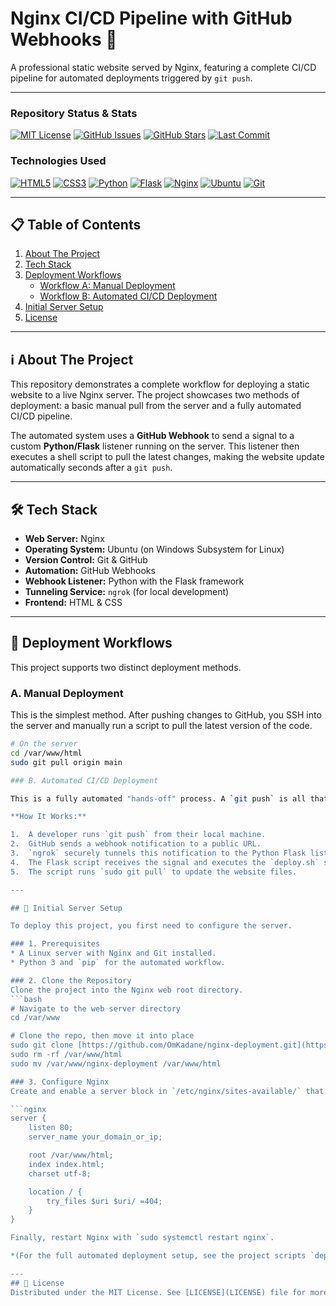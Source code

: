 # Nginx CI/CD Pipeline with GitHub Webhooks 🚀

A professional static website served by Nginx, featuring a complete CI/CD pipeline for automated deployments triggered by `git push`.

---

### Repository Status & Stats
[![MIT License](https://img.shields.io/badge/License-MIT-green.svg)](https://opensource.org/licenses/MIT)
[![GitHub Issues](https://img.shields.io/github/issues/OmKadane/nginx-deployment)](https://github.com/OmKadane/nginx-deployment/issues)
[![GitHub Stars](https://img.shields.io/github/stars/OmKadane/nginx-deployment)](https://github.com/OmKadane/nginx-deployment/stargazers)
[![Last Commit](https://img.shields.io/github/last-commit/OmKadane/nginx-deployment)](https://github.com/OmKadane/nginx-deployment/commits/main)

### Technologies Used
[![HTML5](https://img.shields.io/badge/HTML5-E34F26?style=for-the-badge&logo=html5&logoColor=white)](https://developer.mozilla.org/en-US/docs/Web/Guide/HTML/HTML5)
[![CSS3](https://img.shields.io/badge/CSS3-1572B6?style=for-the-badge&logo=css3&logoColor=white)](https://developer.mozilla.org/en-US/docs/Web/CSS)
[![Python](https://img.shields.io/badge/Python-3776AB?style=for-the-badge&logo=python&logoColor=white)](https://www.python.org/)
[![Flask](https://img.shields.io/badge/Flask-000000?style=for-the-badge&logo=flask&logoColor=white)](https://flask.palletsprojects.com/)
[![Nginx](https://img.shields.io/badge/Nginx-009639?style=for-the-badge&logo=nginx&logoColor=white)](https://nginx.org/)
[![Ubuntu](https://img.shields.io/badge/Ubuntu-E95420?style=for-the-badge&logo=ubuntu&logoColor=white)](https://ubuntu.com/)
[![Git](https://img.shields.io/badge/Git-F05032?style=for-the-badge&logo=git&logoColor=white)](https://git-scm.com/)

---

## 📋 Table of Contents
1.  [About The Project](#ℹ️-about-the-project)
2.  [Tech Stack](#🛠️-tech-stack)
3.  [Deployment Workflows](#🔄-deployment-workflows)
    * [Workflow A: Manual Deployment](#a-manual-deployment)
    * [Workflow B: Automated CI/CD Deployment](#b-automated-cicd-deployment)
4.  [Initial Server Setup](#🚀-initial-server-setup)
5.  [License](#📄-license)

---

## ℹ️ About The Project

This repository demonstrates a complete workflow for deploying a static website to a live Nginx server. The project showcases two methods of deployment: a basic manual pull from the server and a fully automated CI/CD pipeline.

The automated system uses a **GitHub Webhook** to send a signal to a custom **Python/Flask** listener running on the server. This listener then executes a shell script to pull the latest changes, making the website update automatically seconds after a `git push`.



---

## 🛠️ Tech Stack

* **Web Server:** Nginx
* **Operating System:** Ubuntu (on Windows Subsystem for Linux)
* **Version Control:** Git & GitHub
* **Automation:** GitHub Webhooks
* **Webhook Listener:** Python with the Flask framework
* **Tunneling Service:** `ngrok` (for local development)
* **Frontend:** HTML & CSS

---

## 🔄 Deployment Workflows

This project supports two distinct deployment methods.

### A. Manual Deployment

This is the simplest method. After pushing changes to GitHub, you SSH into the server and manually run a script to pull the latest version of the code.

```bash
# On the server
cd /var/www/html
sudo git pull origin main

### B. Automated CI/CD Deployment

This is a fully automated "hands-off" process. A `git push` is all that's needed to update the live site.

**How It Works:**

1.  A developer runs `git push` from their local machine.
2.  GitHub sends a webhook notification to a public URL.
3.  `ngrok` securely tunnels this notification to the Python Flask listener running on the private server.
4.  The Flask script receives the signal and executes the `deploy.sh` script.
5.  The script runs `sudo git pull` to update the website files.

---

## 🚀 Initial Server Setup

To deploy this project, you first need to configure the server.

### 1. Prerequisites
* A Linux server with Nginx and Git installed.
* Python 3 and `pip` for the automated workflow.

### 2. Clone the Repository
Clone the project into the Nginx web root directory.
```bash
# Navigate to the web server directory
cd /var/www

# Clone the repo, then move it into place
sudo git clone [https://github.com/OmKadane/nginx-deployment.git](https://github.com/OmKadane/nginx-deployment.git)
sudo rm -rf /var/www/html
sudo mv /var/www/nginx-deployment /var/www/html

### 3. Configure Nginx
Create and enable a server block in `/etc/nginx/sites-available/` that points to `/var/www/html` as its root.

```nginx
server {
    listen 80;
    server_name your_domain_or_ip;

    root /var/www/html;
    index index.html;
    charset utf-8;

    location / {
        try_files $uri $uri/ =404;
    }
}

Finally, restart Nginx with `sudo systemctl restart nginx`.

*(For the full automated deployment setup, see the project scripts `deploy.sh` and `webhook.py`)*.

---
## 📄 License
Distributed under the MIT License. See [LICENSE](LICENSE) file for more information.
